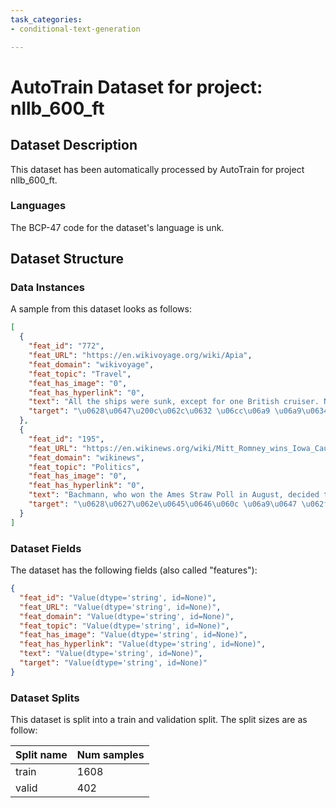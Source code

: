 ```yaml
---
task_categories:
- conditional-text-generation

---
```

# AutoTrain Dataset for project: nllb_600_ft

## Dataset Description

This dataset has been automatically processed by AutoTrain for project nllb_600_ft.

### Languages

The BCP-47 code for the dataset's language is unk.

## Dataset Structure

### Data Instances

A sample from this dataset looks as follows:

```json
[
  {
    "feat_id": "772",
    "feat_URL": "https://en.wikivoyage.org/wiki/Apia",
    "feat_domain": "wikivoyage",
    "feat_topic": "Travel",
    "feat_has_image": "0",
    "feat_has_hyperlink": "0",
    "text": "All the ships were sunk, except for one British cruiser. Nearly 200 American and German lives were lost.",
    "target": "\u0628\u0647\u200c\u062c\u0632 \u06cc\u06a9 \u06a9\u0634\u062a\u06cc \u062c\u0646\u06af\u06cc \u0627\u0646\u06af\u0644\u06cc\u0633\u06cc \u0647\u0645\u0647 \u06a9\u0634\u062a\u06cc\u200c\u0647\u0627 \u063a\u0631\u0642 \u0634\u062f\u0646\u062f\u060c \u0648 \u0646\u0632\u062f\u06cc\u06a9 \u0628\u0647 200 \u0646\u0641\u0631 \u0622\u0645\u0631\u06cc\u06a9\u0627\u06cc\u06cc \u0648 \u0622\u0644\u0645\u0627\u0646\u06cc \u062c\u0627\u0646 \u062e\u0648\u062f \u0631\u0627 \u0627\u0632 \u062f\u0633\u062a \u062f\u0627\u062f\u0646\u062f."
  },
  {
    "feat_id": "195",
    "feat_URL": "https://en.wikinews.org/wiki/Mitt_Romney_wins_Iowa_Caucus_by_eight_votes_over_surging_Rick_Santorum",
    "feat_domain": "wikinews",
    "feat_topic": "Politics",
    "feat_has_image": "0",
    "feat_has_hyperlink": "0",
    "text": "Bachmann, who won the Ames Straw Poll in August, decided to end her campaign.",
    "target": "\u0628\u0627\u062e\u0645\u0646\u060c \u06a9\u0647 \u062f\u0631 \u0645\u0627\u0647 \u0622\u06af\u0648\u0633\u062a \u0628\u0631\u0646\u062f\u0647 \u0646\u0638\u0631\u0633\u0646\u062c\u06cc \u0622\u0645\u0633 \u0627\u0633\u062a\u0631\u0627\u0648 \u0634\u062f\u060c \u062a\u0635\u0645\u06cc\u0645 \u06af\u0631\u0641\u062a \u06a9\u0645\u067e\u06cc\u0646 \u062e\u0648\u062f \u0631\u0627 \u062e\u0627\u062a\u0645\u0647 \u062f\u0647\u062f."
  }
]
```

### Dataset Fields

The dataset has the following fields (also called "features"):

```json
{
  "feat_id": "Value(dtype='string', id=None)",
  "feat_URL": "Value(dtype='string', id=None)",
  "feat_domain": "Value(dtype='string', id=None)",
  "feat_topic": "Value(dtype='string', id=None)",
  "feat_has_image": "Value(dtype='string', id=None)",
  "feat_has_hyperlink": "Value(dtype='string', id=None)",
  "text": "Value(dtype='string', id=None)",
  "target": "Value(dtype='string', id=None)"
}
```

### Dataset Splits

This dataset is split into a train and validation split. The split sizes are as follow:

| Split name   | Num samples         |
| ------------ | ------------------- |
| train        | 1608 |
| valid        | 402 |
